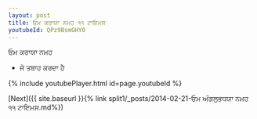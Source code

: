 ```yaml
---
layout: post
title: ਓਮ ਕਰਾਯਾ ਨਮਹ ੧੧ ਟਾਇਮਸ
youtubeId: QPz9BsmGHY0
---
```

 
 
 ਓਮ ਕਰਾਯਾ ਨਮਹ  
 
 -  ਜੋ ਤਬਾਹ ਕਰਦਾ ਹੈ 
 
  
 
  
 
 
 
 
 
 


{% include youtubePlayer.html id=page.youtubeId %}
 
[Next]({{ site.baseurl }}{% link  split1/_posts/2014-02-21-ਓਮ ਅੰਗਲੁਭਧਯਾ ਨਮਹ ੧੧ ਟਾਇਮਸ.md%})
 

